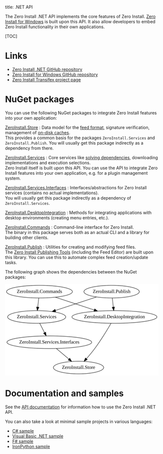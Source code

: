 title: .NET API

The Zero Install .NET API implements the core features of Zero Install. [Zero Install for Windows](../details/windows.md) is built upon this API. It also allow developers to embed Zero Install functionality in their own applications.

[TOC]

# Links

- [Zero Install .NET GitHub repository](https://github.com/0install/0install-dotnet)
- [Zero Install for Windows GitHub repository](https://github.com/0install/0install-win)
- [Zero Install Transifex project page](https://www.transifex.com/projects/p/0install-win/)

# NuGet packages

You can use the following NuGet packages to integrate Zero Install features into your own application:

[ZeroInstall.Store](https://www.nuget.org/packages/ZeroInstall.Store/)
: Data model for the [feed format](../specifications/feed.md), signature verification, management of [on-disk caches](../details/cache.md).  
This provides a common basis for the packages `ZeroInstall.Services` and `ZeroInstall.Publish`. You will usually get this package indirectly as a dependency from there.

[ZeroInstall.Services](https://www.nuget.org/packages/ZeroInstall.Services/)
: Core services like [solving dependencies](../developers/solver.md), downloading implementations and execution selections.  
Zero Install itself is built upon this API. You can use the API to integrate Zero Install features into your own application, e.g. for a plugin management system.

[ZeroInstall.Services.Interfaces](https://www.nuget.org/packages/ZeroInstall.Services.Interface)
: Interfaces/abstractions for Zero Install services (contains no actual implementations).  
You will usually get this package indirectly as a dependency of `ZeroInstall.Services`.

[ZeroInstall.DesktopIntegration](https://www.nuget.org/packages/ZeroInstall.DesktopIntegration/)
: Methods for integrating applications with desktop environments (creating menu entries, etc.).

[ZeroInstall.Commands](https://www.nuget.org/packages/ZeroInstall.Commands/)
: Command-line interface for Zero Install.  
The binary in this package serves both as an actual CLI and a library for building other clients.

[ZeroInstall.Publish](https://www.nuget.org/packages/ZeroInstall.Publish/)
: Utilities for creating and modifying feed files.  
The [Zero Install Publishing Tools](../tools/0publish-win.md) (including the Feed Editor) are built upon this library. You can use this to automate complex feed creation/update tasks.

The following graph shows the dependencies between the NuGet packages:

![NuGet Dependencies](../img/diagrams/nuget-dependencies.svg)

# Documentation and samples

See the [API documentation](http://dotnet.0install.de/) for information how to use the Zero Install .NET API.

You can also take a look at minimal sample projects in various languages:

- [C# sample](https://github.com/0install/dotnet-backend/blob/master/samples/MinimalZeroInstall.cs)
- [Visual Basic .NET sample](https://github.com/0install/dotnet-backend/blob/master/samples/MinimalZeroInstall.vb)
- [F# sample](https://github.com/0install/dotnet-backend/blob/master/samples/MinimalZeroInstall.fs)
- [IronPython sample](https://github.com/0install/dotnet-backend/blob/master/samples/MinimalZeroInstall.py)
